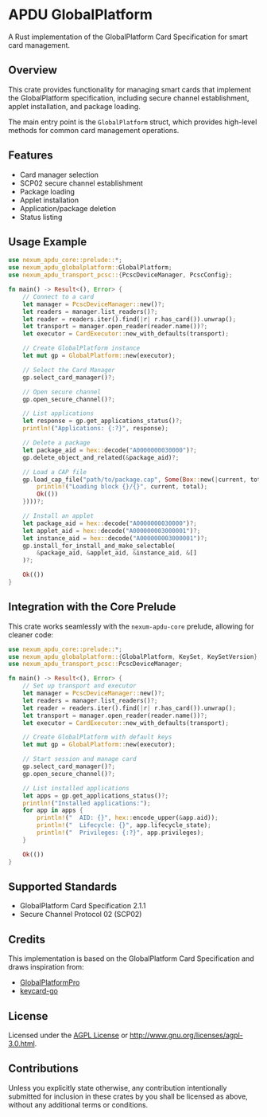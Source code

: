 # APDU GlobalPlatform

A Rust implementation of the GlobalPlatform Card Specification for smart card management.

## Overview

This crate provides functionality for managing smart cards that implement the GlobalPlatform specification,
including secure channel establishment, applet installation, and package loading.

The main entry point is the `GlobalPlatform` struct, which provides high-level methods
for common card management operations.

## Features

- Card manager selection
- SCP02 secure channel establishment
- Package loading
- Applet installation
- Application/package deletion
- Status listing

## Usage Example

```rust
use nexum_apdu_core::prelude::*;
use nexum_apdu_globalplatform::GlobalPlatform;
use nexum_apdu_transport_pcsc::{PcscDeviceManager, PcscConfig};

fn main() -> Result<(), Error> {
    // Connect to a card
    let manager = PcscDeviceManager::new()?;
    let readers = manager.list_readers()?;
    let reader = readers.iter().find(|r| r.has_card()).unwrap();
    let transport = manager.open_reader(reader.name())?;
    let executor = CardExecutor::new_with_defaults(transport);

    // Create GlobalPlatform instance
    let mut gp = GlobalPlatform::new(executor);

    // Select the Card Manager
    gp.select_card_manager()?;

    // Open secure channel
    gp.open_secure_channel()?;

    // List applications
    let response = gp.get_applications_status()?;
    println!("Applications: {:?}", response);

    // Delete a package
    let package_aid = hex::decode("A0000000030000")?;
    gp.delete_object_and_related(&package_aid)?;

    // Load a CAP file
    gp.load_cap_file("path/to/package.cap", Some(Box::new(|current, total| {
        println!("Loading block {}/{}", current, total);
        Ok(())
    })))?;

    // Install an applet
    let package_aid = hex::decode("A0000000030000")?;
    let applet_aid = hex::decode("A000000003000001")?;
    let instance_aid = hex::decode("A000000003000001")?;
    gp.install_for_install_and_make_selectable(
        &package_aid, &applet_aid, &instance_aid, &[]
    )?;

    Ok(())
}
```

## Integration with the Core Prelude

This crate works seamlessly with the `nexum-apdu-core` prelude, allowing for cleaner code:

```rust
use nexum_apdu_core::prelude::*;
use nexum_apdu_globalplatform::{GlobalPlatform, KeySet, KeySetVersion};
use nexum_apdu_transport_pcsc::PcscDeviceManager;

fn main() -> Result<(), Error> {
    // Set up transport and executor
    let manager = PcscDeviceManager::new()?;
    let readers = manager.list_readers()?;
    let reader = readers.iter().find(|r| r.has_card()).unwrap();
    let transport = manager.open_reader(reader.name())?;
    let executor = CardExecutor::new_with_defaults(transport);

    // Create GlobalPlatform with default keys
    let mut gp = GlobalPlatform::new(executor);

    // Start session and manage card
    gp.select_card_manager()?;
    gp.open_secure_channel()?;

    // List installed applications
    let apps = gp.get_applications_status()?;
    println!("Installed applications:");
    for app in apps {
        println!("  AID: {}", hex::encode_upper(&app.aid));
        println!("  Lifecycle: {}", app.lifecycle_state);
        println!("  Privileges: {:?}", app.privileges);
    }

    Ok(())
}
```

## Supported Standards

- GlobalPlatform Card Specification 2.1.1
- Secure Channel Protocol 02 (SCP02)

## Credits

This implementation is based on the GlobalPlatform Card Specification and draws inspiration from:

- [GlobalPlatformPro](https://github.com/martinpaljak/GlobalPlatformPro)
- [keycard-go](https://github.com/status-im/keycard-go)

## License

Licensed under the [AGPL License](../../LICENSE) or http://www.gnu.org/licenses/agpl-3.0.html.

## Contributions

Unless you explicitly state otherwise, any contribution intentionally submitted for inclusion in these crates by you shall be licensed as above, without any additional terms or conditions.
